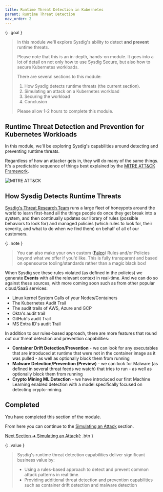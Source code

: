 ```yaml
---
title: Runtime Threat Detection in Kubernetes
parent: Runtime Threat Detection
nav_order: 2
---
```


{: .goal }
> In this module we'll explore Sysdig's ability to detect **and prevent** runtime threats.
>
> Please note that this is an in-depth, hands-on module. It goes into a lot of detail on not only how to use Sysdig Secure, but also how to secure Kubernetes workloads.
>
> There are several sections to this module:
>
> 1. How Sysdig detects runtime threats (the current section).
> 2. Simulating an attack on a Kubernetes workload
> 3. Securing the workload
> 4. Conclusion
>
> Please allow 1-2 hours to complete this module.

## Runtime Threat Detection and Prevention for Kubernetes Workloads

In this module, we'll be exploring Sysdig's capabilities around detecting and preventing runtime threats.

Regardless of how an attacker gets in, they will do many of the same things. It's a predictable sequence of things best explained by the [MITRE ATT&CK Framework](https://attack.mitre.org/). 

![MITRE ATT&CK]({{site.baseurl}}/assets/images/mitre-attacks.png)

## How Sysdig Detects Runtime Threats

[Sysdig's Threat Research Team](https://sysdig.com/threat-research/) runs a large fleet of honeypots around the world to learn first-hand all the things people do once they get break into a system, and then continually updates our library of rules (possible behaviors to look for) and managed policies (which rules to look for, their severity, and what to do when we find them) on behalf of all of our customers. 

{: .note }
> You can also make your own custom ([Falco](https://falco.org/)) Rules and/or Policies beyond what we offer if you'd like. This is fully transparent and based on opensource tooling/standards rather than a magic black box!

When Sysdig see these rules violated (as defined in the policies) we generate **Events** with all the relevant context in real-time. And we can do so against these sources, with more coming soon such as from other popular cloud/SaaS services:

- Linux kernel System Calls of your Nodes/Containers
- The Kubernetes Audit Trail
- The audit trails of AWS, Azure and GCP
- Okta's audit trail
- GitHub's audit Trail
- MS Entra ID's audit Trail

In addition to our rules-based approach, there are more features that round out our threat detection and prevention capabilities:

- **Container Drift Detection/Prevention** - we can look for any executables that are introduced at runtime that were not in the container image as it was pulled - as well as optionally block them from running
- **Malware Detection/Prevention (Preview)** - we can look for Malware (as defined in several threat feeds we watch) that tries to run - as well as optionally block them from running
- **Crypto Mining ML Detection** - we have introduced our first Machine Learning enabled detection with a model specifically focused on detecting crypto-mining.

## Completed

You have completed this section of the module.

From here you can continue to the [Simulating an Attack]({{site.baseurl}}/docs/modules/runtime-threat-detection/runtime-threat-detection-kubernetes/the-attack.html) section.

[Next Section ➜ Simulating an Attack]({{site.baseurl}}/docs/modules/runtime-threat-detection/runtime-threat-detection-kubernetes/the-attack.html){: .btn }


{: .value }
> Sysdig's runtime threat detection capabilities deliver significant business value by:
> - Using a rules-based approach to detect and prevent common attack patterns in real time.
> - Providing additional threat detection and prevention capabilities such as container drift detection and malware detection